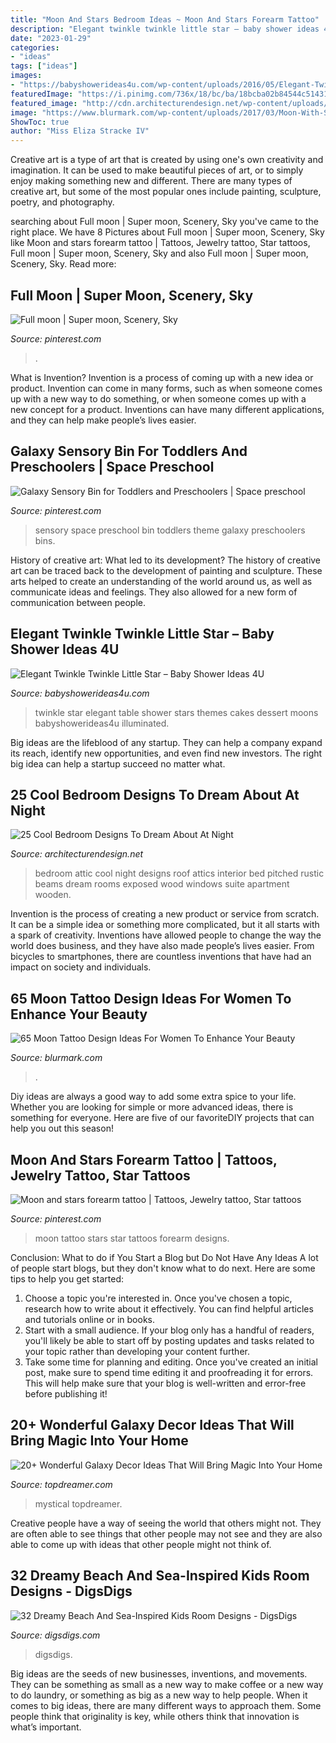 ```yaml
---
title: "Moon And Stars Bedroom Ideas ~ Moon And Stars Forearm Tattoo"
description: "Elegant twinkle twinkle little star – baby shower ideas 4u"
date: "2023-01-29"
categories:
- "ideas"
tags: ["ideas"]
images:
- "https://babyshowerideas4u.com/wp-content/uploads/2016/05/Elegant-Twinkle-Twinkle-Little-Star-Dessert-Table-Illuminated-600x450.jpg"
featuredImage: "https://i.pinimg.com/736x/18/bc/ba/18bcba02b84544c51431cf6c42348e49--full-moon-log.jpg"
featured_image: "http://cdn.architecturendesign.net/wp-content/uploads/2014/09/19-adorable-attic-bedroom1.jpg"
image: "https://www.blurmark.com/wp-content/uploads/2017/03/Moon-With-Star-On-Back.jpg"
ShowToc: true
author: "Miss Eliza Stracke IV"
---
```



Creative art is a type of art that is created by using one's own creativity and imagination. It can be used to make beautiful pieces of art, or to simply enjoy making something new and different. There are many types of creative art, but some of the most popular ones include painting, sculpture, poetry, and photography.

	

		
searching about Full moon | Super moon, Scenery, Sky you've came to the right place. We have 8 Pictures about Full moon | Super moon, Scenery, Sky like Moon and stars forearm tattoo | Tattoos, Jewelry tattoo, Star tattoos, Full moon | Super moon, Scenery, Sky and also Full moon | Super moon, Scenery, Sky. Read more:
		
    
## Full Moon | Super Moon, Scenery, Sky

<img loading=lazy src="https://i.pinimg.com/736x/18/bc/ba/18bcba02b84544c51431cf6c42348e49--full-moon-log.jpg" onerror="this.onerror=null;this.src='https://tse3.mm.bing.net/th?id=OIP.9kAJK-dXv7lWS1OvfM2w6gHaF8&amp;pid=15.1';" alt="Full moon | Super moon, Scenery, Sky">

_Source: pinterest.com_

>. 

	

What is Invention?
Invention is a process of coming up with a new idea or product. Invention can come in many forms, such as when someone comes up with a new way to do something, or when someone comes up with a new concept for a product. Inventions can have many different applications, and they can help make people’s lives easier.

    
## Galaxy Sensory Bin For Toddlers And Preschoolers | Space Preschool

<img loading=lazy src="https://i.pinimg.com/736x/8b/c5/f7/8bc5f7a8e49617fc96ef34a16884d93e.jpg" onerror="this.onerror=null;this.src='https://tse2.mm.bing.net/th?id=OIP.Dufo1aXkc2BHnSzWaSfgzAHaLH&amp;pid=15.1';" alt="Galaxy Sensory Bin for Toddlers and Preschoolers | Space preschool">

_Source: pinterest.com_

>sensory space preschool bin toddlers theme galaxy preschoolers bins. 

	

History of creative art: What led to its development?
The history of creative art can be traced back to the development of painting and sculpture. These arts helped to create an understanding of the world around us, as well as communicate ideas and feelings. They also allowed for a new form of communication between people.

    
## Elegant Twinkle Twinkle Little Star – Baby Shower Ideas 4U

<img loading=lazy src="https://babyshowerideas4u.com/wp-content/uploads/2016/05/Elegant-Twinkle-Twinkle-Little-Star-Dessert-Table-Illuminated-600x450.jpg" onerror="this.onerror=null;this.src='https://tse3.mm.bing.net/th?id=OIP.74a9JY-EGInj7QtoBby_PwHaFj&amp;pid=15.1';" alt="Elegant Twinkle Twinkle Little Star – Baby Shower Ideas 4U">

_Source: babyshowerideas4u.com_

>twinkle star elegant table shower stars themes cakes dessert moons babyshowerideas4u illuminated. 

	

Big ideas are the lifeblood of any startup. They can help a company expand its reach, identify new opportunities, and even find new investors. The right big idea can help a startup succeed no matter what.

    
## 25 Cool Bedroom Designs To Dream About At Night

<img loading=lazy src="http://cdn.architecturendesign.net/wp-content/uploads/2014/09/19-adorable-attic-bedroom1.jpg" onerror="this.onerror=null;this.src='https://tse2.mm.bing.net/th?id=OIP.WDqvxhzi9pQx68zD18mMJQHaF8&amp;pid=15.1';" alt="25 Cool Bedroom Designs To Dream About At Night">

_Source: architecturendesign.net_

>bedroom attic cool night designs roof attics interior bed pitched rustic beams dream rooms exposed wood windows suite apartment wooden. 

	

Invention is the process of creating a new product or service from scratch. It can be a simple idea or something more complicated, but it all starts with a spark of creativity. Inventions have allowed people to change the way the world does business, and they have also made people’s lives easier. From bicycles to smartphones, there are countless inventions that have had an impact on society and individuals.

    
## 65 Moon Tattoo Design Ideas For Women To Enhance Your Beauty

<img loading=lazy src="https://www.blurmark.com/wp-content/uploads/2017/03/Moon-With-Star-On-Back.jpg" onerror="this.onerror=null;this.src='https://tse4.mm.bing.net/th?id=OIP.S7fOtsN--KKmkr_6D9mFtgHaHa&amp;pid=15.1';" alt="65 Moon Tattoo Design Ideas For Women To Enhance Your Beauty">

_Source: blurmark.com_

>. 

	

Diy ideas are always a good way to add some extra spice to your life. Whether you are looking for simple or more advanced ideas, there is something for everyone. Here are five of our favoriteDIY projects that can help you out this season!

    
## Moon And Stars Forearm Tattoo | Tattoos, Jewelry Tattoo, Star Tattoos

<img loading=lazy src="https://i.pinimg.com/736x/5b/62/ec/5b62ec356f4b70967e1f3496337faa56.jpg" onerror="this.onerror=null;this.src='https://tse3.mm.bing.net/th?id=OIP.FyqMOVCO1PGQX6ti_rOvNQHaJ3&amp;pid=15.1';" alt="Moon and stars forearm tattoo | Tattoos, Jewelry tattoo, Star tattoos">

_Source: pinterest.com_

>moon tattoo stars star tattoos forearm designs. 

	

Conclusion: What to do if You Start a Blog but Do Not Have Any Ideas
A lot of people start blogs, but they don't know what to do next. Here are some tips to help you get started: 
1) Choose a topic you're interested in. Once you've chosen a topic, research how to write about it effectively. You can find helpful articles and tutorials online or in books.
2) Start with a small audience. If your blog only has a handful of readers, you'll likely be able to start off by posting updates and tasks related to your topic rather than developing your content further. 
3) Take some time for planning and editing. Once you've created an initial post, make sure to spend time editing it and proofreading it for errors. This will help make sure that your blog is well-written and error-free before publishing it!

    
## 20+ Wonderful Galaxy Decor Ideas That Will Bring Magic Into Your Home

<img loading=lazy src="https://topdreamer.com/wp-content/uploads/2015/10/wonderful-galaxy-decor-ideas-that-will-bring-magic-into-your-home.jpg" onerror="this.onerror=null;this.src='https://tse2.mm.bing.net/th?id=OIP.l1QSUia2N9ZEgklusqK7AAHaD3&amp;pid=15.1';" alt="20+ Wonderful Galaxy Decor Ideas That Will Bring Magic Into Your Home">

_Source: topdreamer.com_

>mystical topdreamer. 

	

Creative people have a way of seeing the world that others might not. They are often able to see things that other people may not see and they are also able to come up with ideas that other people might not think of.

    
## 32 Dreamy Beach And Sea-Inspired Kids Room Designs - DigsDigs

<img loading=lazy src="https://www.digsdigs.com/photos/dreamy-beach-and-sea-inspired-kids-room-designs-13-554x775.jpg" onerror="this.onerror=null;this.src='https://tse4.mm.bing.net/th?id=OIP.0zVMgvOYSHLbnkWs-iMy9QHaKX&amp;pid=15.1';" alt="32 Dreamy Beach And Sea-Inspired Kids Room Designs - DigsDigs">

_Source: digsdigs.com_

>digsdigs. 

	

Big ideas are the seeds of new businesses, inventions, and movements. They can be something as small as a new way to make coffee or a new way to do laundry, or something as big as a new way to help people. When it comes to big ideas, there are many different ways to approach them. Some people think that originality is key, while others think that innovation is what’s important.

